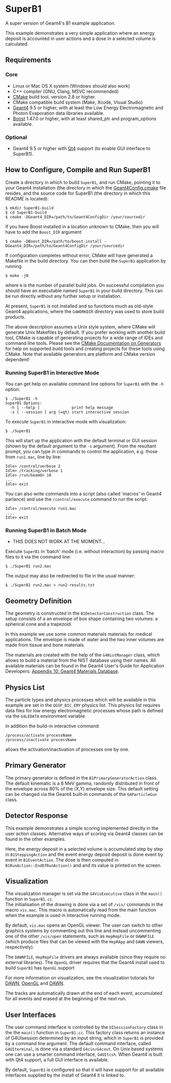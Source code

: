 SuperB1
=======
A super version of Geant4's B1 example application.

This example demonstrates a very simple application where an energy
deposit is accounted in user actions and a dose in a selected volume
is calculated.


Requirements
------------
### Core ###
* Linux or Mac OS X system (Windows should also work)
* C++ compiler (GNU, Clang, MSVC recommended)
* [CMake](http://www.cmake.org) build tool, version 2.8 or higher.
* CMake compatible build system (Make, Xcode, Visual Studio)
* [Geant4](http://geant4.cern.ch) 9.5 or higher, with at least the Low 
Energy Electromagnetic and Photon Evaporation data libraries available.
* [Boost](http://www.boost.org) 1.47.0 or higher, with at least shared_ptr
and program_options available.

### Optional ###
* Geant4 9.5 or higher with [Qt4](http://qt.nokia.com/) support (to enable 
GUI interface to SuperB1).


How to Configure, Compile and Run SuperB1
-----------------------------------------
Create a directory in which to build `SuperB1`, and run CMake, pointing
it to your Geant4 installation (the directory in which the 
[Geant4Config.cmake](http://geant4.web.cern.ch/geant4/UserDocumentation/UsersGuides/InstallationGuide/html/ch03s02.html#sect.Geant4ConfigCmake) file resides, and the source code for SuperB1 (the directory in which this README 
is located):

```shell
$ mkdir SuperB1-build
$ cd SuperB1-build
$ cmake -DGeant4_DIR=/path/to/Geant4ConfigDir /your/sourcedir
```

If you have Boost installed in a location unknown to CMake, then you
will have to add the `Boost_DIR` argument

```shell
$ cmake -DBoost_DIR=/path/to/boost-install -DGeant4_DIR=/path/to/Geant4ConfigDir /your/sourcedir
```

If configuration completes without error, CMake will have generated a
Makefile in the build directory. You can then build the `SuperB1` 
application by running

```shell
$ make -jN
```

where `N` is the number of parallel build jobs. On successful compilation
you should have an executable named `SuperB1` in your build directory.
This can be run directly without any further setup or installation.

At present, `SuperB1` is not installed and so functions much as old-style
Geant4 applications, where the `G4WORKDIR` directory was used to store
build products.

The above description assumes a Unix style system, where CMake will 
generate Unix Makefiles by default. If you prefer working with another 
build tool, CMake is capable of generating projects for a wide range 
of IDEs and command line tools. Please see the [CMake Documentation on 
Generators](http://cmake.org/cmake/help/v2.8.9/cmake.html#section_Generators) for help on supported build tools and creating projects for
these tools using CMake. Note that available generators are platform and
CMake version dependent!

### Running SuperB1 in Interactive Mode ###
You can get help on available command line options for `SuperB1` with
the `-h` option:

```shell
$ ./SuperB1 -h
SuperB1 Options:
  -h [ --help ]              print help message
  -s [ --session ] arg (=qt) start interactive session
```

To execute `SuperB1` in interactive mode with visualization:

```shell
$ ./SuperB1
```

This will start up the application with the default terminal or GUI 
session (shown by the default argument to the `-s` argument).
From the resultant prompt, you can type in commands to control
the application, e.g. those from `run1.mac`, line by line:  

```
Idle> /control/verbose 2
Idle> /tracking/verbose 1
Idle> /run/beamOn 10 
...
Idle> exit
```

You can also write commands into a script (also called 'macros' in Geant4
parlance) and use the `/control/execute` command to run the script:

```
Idle> /control/execute run1.mac
....
Idle> exit
```

### Running SuperB1 in Batch Mode ###
* THIS DOES NOT WORK AT THE MOMENT...

Execute `SuperB1` in 'batch' mode (i.e. without interaction) by passing 
macro files to it via the command line:

```shell
$ ./SuperB1 run2.mac
```

The output may also be redirected to file in the usual manner:

```shell
$ ./SuperB1 run2.mac > run2-results.txt
```

	
Geometry Definition
-------------------	
The geometry is constructed in the `B1DetectorConstruction` class.
The setup consists of a an envelope of box shape containing two
volumes: a spherical cone and a trapezoid.

In this example we use  some common materials materials for medical
applications. The envelope is made of water and the two inner volumes
are made from tissue and bone materials.  

The materials are created with the help of the `G4NistManager` class,
which allows to build a material from the NIST database using their
names. All available materials can be found in the Geant4 User's Guide
for Application Developers: [Appendix 10: Geant4 Materials Database](http://geant4.web.cern.ch/geant4/UserDocumentation/UsersGuides/ForApplicationDeveloper/html/apas10.html).

Physics List
------------
The particle types and physics processes which will be available
in this example are set in the `QGSP_BIC_EMY` physics list. This physics
list requires data files for low energy electromagnetic processes whose
path is defined via the `G4LEDATA` environment variable.

In addition the build-in interactive command:

```shell
/process/activate processName
/process/inactivate processName
```

allows the activation/inactivation of processes one by one.

Primary Generator
-----------------
The primary generator is defined in the `B1PrimaryGeneratorAction` class.
The default kinematic is a 6 MeV gamma, randomly distributed in front
of the envelope across 80% of the (X,Y) envelope size. 
This default setting can be changed via the Geant4 built-in commands 
of the `G4ParticleGun` class.

Detector Response
-----------------
This example demonstrates a simple scoring implemented directly
in the user action classes. Alternative ways of scoring via
Geant4 classes can be found in the other examples.

Here, the energy deposit in a selected volume is accumulated step by step
in `B1SteppingAction` and the event energy deposit deposit is done event by 
event in `B1EventAction`. The dose is then computed in 
`B1RunAction::EndOfRunAction()` and and its value is printed on the screen. 


Visualization
-------------
The visualization manager is set via the `G4VisExecutive` class
in the `main()` function in `SuperB1.cc`.    
The initialisation of the drawing is done via a set of `/vis/` commands
in the macro `vis.mac`. This macro is automatically read from
the main function when the example is used in interactive running mode.

By default, `vis.mac` opens an OpenGL viewer.
The user can switch to other graphics systems by commenting out this line
and instead uncommenting one of the other `/vis/open` statements, such as
`HepRepFile` or `DAWNFILE` (which produce files that can be viewed with the
`HepRApp` and `DAWN` viewers, respectively).

The `DAWNFILE`, `HepRepFile` drivers are always available
(since they require no external libraries). The `OpenGL` driver 
requires that the Geant4 install used to build `SuperB1` has 
`OpenGL` support

For more information on visualization, see the visualization tutorials
for [DAWN](http://geant4.slac.stanford.edu/Presentations/vis/G4DAWNTutorial/G4DAWNTutorial.html), [OpenGL](http://geant4.slac.stanford.edu/Presentations/vis/G4OpenGLTutorial/G4OpenGLTutorial.html) and [DAWN](http://geant4.slac.stanford.edu/Presentations/vis/G4HepRAppTutorial/G4HepRAppTutorial.html).

The tracks are automatically drawn at the end of each event, accumulated
for all events and erased at the beginning of the next run.


User Interfaces
---------------
The user command interface is controlled by the `UISessionFactory` class
in the the `main()` function in `SuperB1.cc`.
This factory class returns an instance of G4UIsession determined by an
input string, which in `SuperB1` is provided by a command line argument.
The default command interface, 
called `G4UIterminal`, is done via a standard `G4cin/G4cout`.
On Unix based systems one can use a smarter command interface, `G4UItcsh`.
When Geant4 is built with Qt4 support, a full GUI interface is available.

By default, `SuperB1` is configured so that it will have support for
all available interfaces supplied by the install of Geant4 it is linked 
to.


